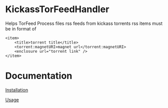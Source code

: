 KickassTorFeedHandler
=====================

Helps TorFeed Process files rss feeds from kickass torrents
rss items must be in format of 
```
<item>
    <title>torrent title</title>
    <torrent:magnetURI>magnet url</torrent:magnetURI>
    <enclosure url="torrent link" />
</item>
```

Documentation
=======
[Installation](Docs/INSTALL.md)

[Usage](Docs/USAGE.md)
